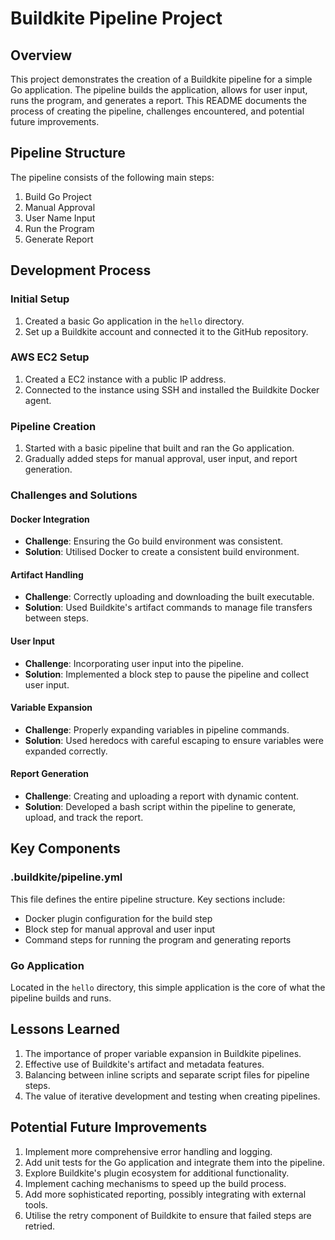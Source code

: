 # Buildkite Pipeline Project

## Overview

This project demonstrates the creation of a Buildkite pipeline for a simple Go application. The pipeline builds the application, allows for user input, runs the program, and generates a report. This README documents the process of creating the pipeline, challenges encountered, and potential future improvements.

## Pipeline Structure

The pipeline consists of the following main steps:

1. Build Go Project
2. Manual Approval
3. User Name Input
4. Run the Program
5. Generate Report

## Development Process

### Initial Setup

1. Created a basic Go application in the `hello` directory.
2. Set up a Buildkite account and connected it to the GitHub repository.

### AWS EC2 Setup

1. Created a EC2 instance with a public IP address.
2. Connected to the instance using SSH and installed the Buildkite Docker agent.

### Pipeline Creation

1. Started with a basic pipeline that built and ran the Go application.
2. Gradually added steps for manual approval, user input, and report generation.

### Challenges and Solutions

#### Docker Integration

- **Challenge**: Ensuring the Go build environment was consistent.
- **Solution**: Utilised Docker to create a consistent build environment.

#### Artifact Handling

- **Challenge**: Correctly uploading and downloading the built executable.
- **Solution**: Used Buildkite's artifact commands to manage file transfers between steps.

#### User Input

- **Challenge**: Incorporating user input into the pipeline.
- **Solution**: Implemented a block step to pause the pipeline and collect user input.

#### Variable Expansion

- **Challenge**: Properly expanding variables in pipeline commands.
- **Solution**: Used heredocs with careful escaping to ensure variables were expanded correctly.

#### Report Generation

- **Challenge**: Creating and uploading a report with dynamic content.
- **Solution**: Developed a bash script within the pipeline to generate, upload, and track the report.

## Key Components

### .buildkite/pipeline.yml

This file defines the entire pipeline structure. Key sections include:

- Docker plugin configuration for the build step
- Block step for manual approval and user input
- Command steps for running the program and generating reports

### Go Application

Located in the `hello` directory, this simple application is the core of what the pipeline builds and runs.

## Lessons Learned

1. The importance of proper variable expansion in Buildkite pipelines.
2. Effective use of Buildkite's artifact and metadata features.
3. Balancing between inline scripts and separate script files for pipeline steps.
4. The value of iterative development and testing when creating pipelines.

## Potential Future Improvements

1. Implement more comprehensive error handling and logging.
2. Add unit tests for the Go application and integrate them into the pipeline.
3. Explore Buildkite's plugin ecosystem for additional functionality.
4. Implement caching mechanisms to speed up the build process.
5. Add more sophisticated reporting, possibly integrating with external tools.
6. Utilise the retry component of Buildkite to ensure that failed steps are retried.
